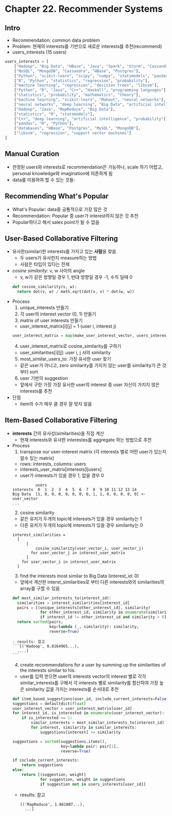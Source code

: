 # Chapter 22. Recommender Systems

## Intro
* Recommendation: common data problem
* Problem: 현재의 interests를 기반으로 새로운 interests를 추천(recommend)
* users_interests (15 users)
```py
users_interests = [
    ["Hadoop", "Big Data", "HBase", "Java", "Spark", "Storm", "Cassandra"],
    ["NoSQL", "MongoDB", "Cassandra", "HBase", "Postgres"],
    ["Python", "scikit-learn", "scipy", "numpy", "statsmodels", "pandas"],
    ["R", "Python", "statistics", "regression", "probability"],
    ["machine learning", "regression", "decision trees", "libsvm"],
    ["Python", "R", "Java", "C++", "Haskell", "programming languages"],
    ["statistics", "probability", "mathematics", "theory"],
    ["machine learning", "scikit-learn", "Mahout", "neural networks"],
    ["neural networks", "deep learning", "Big Data", "artificial intelligence"],
    ["Hadoop", "Java", "MapReduce", "Big Data"],
    ["statistics", "R", "statsmodels"],
    ["C++", "deep learning", "artificial intelligence", "probability"],
    ["pandas", "R", "Python"],
    ["databases", "HBase", "Postgres", "MySQL", "MongoDB"],
    ["libsvm", "regression", "support vector machines"]
]
```

## Manual Curation
* 한정된 users와 interests로 recommendation은 가능하나, scale 하기 어렵고, personal knowledge와 imagination에 의존하게 됨
* data를 이용하여 할 수 있는 것들:

## Recommending What's Popular
* What's Popular: data중 공통적으로 가장 많은 것
* Recommendation: Popular 중 user가 interest하지 않은 것 추천
* Popular하다고 해서 sales point가 될 수 없음

## User-Based Collaborative Filtering
* 유사한(similar)한 interests를 가지고 있는 **사람**을 찾음
  - 두 users가 유사한지 measure하는 방법
  - 사람은 타입이 있다는 전제
* *cosine similarity*: v, w 사이의 angle
  - v, w가 같은 방향일 경우 1, 반대 방향일 경우 -1, 수직 일때 0
  ```py
  def cosine_similarity(v, w):
    return dot(v, w) / math.sqrt(dot(v, v) * dot(w, w))
  ```
* Process
  1. unique_interests 만들기
  2. 각 user의 interest vector (0, 1) 만들기
  3. matrix of user interests 만들기
    - user_interest_matrix[i][j] = 1 (user i, interest j)
  ```py
  user_interest_matrix = map(make_user_interest_vector, users_interests)
  ```
  4. user_interest_matrix로 cosine_similarity를 구하기
    - user_similarities[i][j]: user i, j 사의 similarity
  5. most_similar_users_to: 가장 유사한 user 찾기
    - 같은 user가 아니고, zero similarity를 가지지 않는 user를 similarity가 큰 것부터 sort
  6. user 기반의 suggestion
    - 앞에서 구한 가장 가장 유사한 user의 interest 중 user 자신이 가지지 않은 interests를 추천
* 단점
  - item의 수가 매우 클 경우 잘 맞지 않음

## Item-Based Collaborative Filtering
* **interests** 간의 유사성(similarities)을 직접 계산
  - 현재 interests와 유사한 interestes를 aggregate 하는 방법으로 추천
* Process
  1. transpose our user-interest matrix (각 interests 별로 어떤 user가 있는지 알수 있는 matrix)
    - rows: interests, columns: users
    - interests_user_matrix[interests][users]
    - user가 interests가 있을 경우 1, 없을 경우 0
    ```
              users
    interests  0  1  2  3  4  5  6  7  8  9 10 11 12 13 14
    Big Data  [1, 0, 0, 0, 0, 0, 0, 0, 1, 1, 0, 0, 0, 0, 0] <- user_vector
    ...
    ```
  2. cosine similarity
    - 같은 유저가 두개의 topic에 interests가 있을 경우 similarity는 1
    - 다른 유저가 두개의 topic에 interests가 있을 경우 similarity는 0
    ```
    interest_similarities =
      [
          [
              cosine_similarity(user_vector_i, user_vector_j)
            for user_vector_j in interest_user_matrix
          ]
        for user_vector_i in interest_user_matrix
      ]
    ```
  3. find the interests most similar to Big Data (interest_id: 0)
    - 앞에서 계산한 interst_similarities로 부터 다른 interests와의 similarities의 array를 구할 수 있음
    ```py
    def most_similar_interests_to(interest_id):
      similarities = interest_similarities[interest_id]
      pairs = [(unique_interests[other_interest_id], similarity)
                for other_interest_id, similarity in enumerate(similarities)
                if interest_id != other_interest_id and similarity > 0]
      return sorted(pairs,
                    key=lambda (_, similarity): similarity,
                    reverse=True)
    ```
      - results: 참고
      ```[('Hadoop', 0.8164965...),
        ....]
      ```
  4. create recommendations for a user by summing up the similarities of the interests similar to his:
    - user를 입력 받으면 user의 interests vector의 interest 별로 각각 similar_interests를 구해서 각 interests 별로 similarity를 합산하여 가장 높은 similarity 값을 가지는 interests를 순서대로 추천
    ```py
    def item_based_suggestions(user_id, include_current_interests=False):
    suggestions = defaultdict(float)
    user_interest_vector = user_interest_matrix[user_id]
    for interest_id, is_interested in enumerate(user_interest_vector):
        if is_interested == 1:
            similar_interests = most_similar_interests_to(interest_id)
            for interest, similarity in similar_interests:
                suggestions[interest] += similarity

    suggestions = sorted(suggestions.items(),
                         key=lambda pair: pair[1],
                         reverse=True)

    if include_current_interests:
        return suggestions
    else:
        return [(suggestion, weight)
                for suggestion, weight in suggestions
                if suggestion not in users_interests[user_id]]
    ```
    - results: 참고
      ```
      [('MapReduce', 1.861807...),
        ...]
      ```
